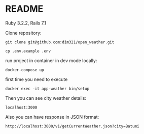 # README

Ruby 3.2.2, Rails 7.1

Clone repository:

`git clone git@github.com:dim321/open_weather.git`

`cp .env.example .env`

run project in container in dev mode locally:

`docker-compose up`

first time you need to execute

`docker exec -it app-weather bin/setup`

Then you can see city weather details:

`localhost:3000`

Also you can have response in JSON format:

`http://localhost:3000/v1/getCurrentWeather.json?city=Batumi`

